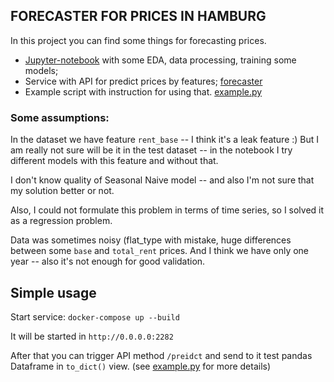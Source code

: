 ## FORECASTER FOR PRICES IN HAMBURG

In this project you can find some things for forecasting prices.

* [Jupyter-notebook](aboutyou_eda.ipynb) with some EDA, data processing, training some models;
* Service with API for predict prices by features; [forecaster](forecaster)
* Example script with instruction for using that.  [example.py](example.py)

### Some assumptions:
In the dataset we have feature `rent_base` -- I think it's a leak feature :)
But I am really not sure will be it in the test dataset -- in the notebook I
try different models with this feature and without that.

I don't know quality of Seasonal Naive model -- and also 
I'm not sure that my solution better or not. 

Also, I could not formulate this problem in terms of time series,
 so I solved it as a regression problem. 
 
Data was sometimes noisy (flat_type with mistake, huge differences between some `base` and `total_rent` prices. And I think we have only one year --
 also it's not enough for good validation.
 
## Simple usage

Start service:
`docker-compose up --build`

It will be started in `http://0.0.0.0:2282`

After that you can trigger API method `/preidct` and send to it
test pandas Dataframe in `to_dict()` view. (see [example.py](example.py) 
for more details)